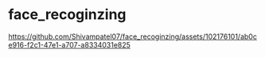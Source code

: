 # face_recoginzing

https://github.com/Shivampatel07/face_recoginzing/assets/102176101/ab0ce916-f2c1-47e1-a707-a8334031e825


